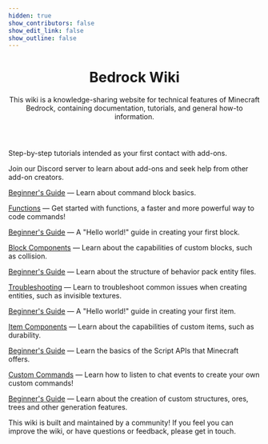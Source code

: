 ```yaml
---
hidden: true
show_contributors: false
show_edit_link: false
show_outline: false
---
```


<div class="home">
<header>

<WikiImage src="/assets/images/homepage/wikilogo.png" alt="Bedrock Wiki Logo" />

# Bedrock Wiki

This wiki is a knowledge-sharing website for technical features of Minecraft Bedrock, containing documentation, tutorials, and general how-to information.

</header>
<CardGrid>
<Card title="Beginner's Guide" link="/guide/introduction" image="/assets/images/homepage/crafting_table_0.png">

Step-by-step tutorials intended as your first contact with add-ons.

</Card>
<Card title="Discord" link="/discord" image="assets/images/homepage/discord.png">

Join our Discord server to learn about add-ons and seek help from other add-on creators.

</Card>
<Card title="Commands" link="/commands/intro-to-command-blocks" image="/assets/images/homepage/commands.png">
    
[Beginner's Guide](/commands/intro-to-command-blocks) —
Learn about command block basics.

[Functions](/commands/mcfunctions) —
Get started with functions, a faster and more powerful way to code commands!

</Card>
<Card title="Blocks" link="/blocks/blocks-intro" image="/assets/images/homepage/diamond_ore_0.png">

[Beginner's Guide](/blocks/blocks-intro) —
A "Hello world!" guide in creating your first block.

[Block Components](/blocks/block-components) —
Learn about the capabilities of custom blocks, such as collision.

</Card>
<Card title="Entities" link="/entities/entity-intro-bp" image="/assets/images/homepage/spawn_egg_30.png">

[Beginner's Guide](/entities/entity-intro-bp) —
Learn about the structure of behavior pack entity files.

[Troubleshooting](/entities/troubleshooting-entities) —
Learn to troubleshoot common issues when creating entities, such as invisible textures.

</Card>
<Card title="Items" link="/items/items-intro" image="/assets/images/homepage/iron_pickaxe_0.png">

[Beginner's Guide](/items/items-intro) —
A "Hello world!" guide in creating your first item.

[Item Components](/items/item-components) —
Learn about the capabilities of custom items, such as durability.

</Card>
<Card
  title="Scripting"
  image="/assets/images/homepage/scripting.png"
  link="/scripting/starting-scripts"
>

[Beginner's Guide](/scripting/starting-scripts) —
Learn the basics of the Script APIs that Minecraft offers.

[Custom Commands](/scripting/custom-command) —
Learn how to listen to chat events to create your own custom commands!

</Card>
<Card title="World Generation" link="/world-generation/world-generation-intro" image="/assets/images/homepage/buildplate.png">

[Beginner's Guide](/world-generation/world-generation-intro) — Learn about the creation of custom structures, ores, trees and other generation features.

</Card>
<Card title="Contribute" link="/contribute" image="/assets/images/homepage/writable_book_0.png">

This wiki is built and maintained by a community! If you feel you can improve the wiki, or have questions or feedback, please get in touch.

</Card>
</CardGrid>
</div>

